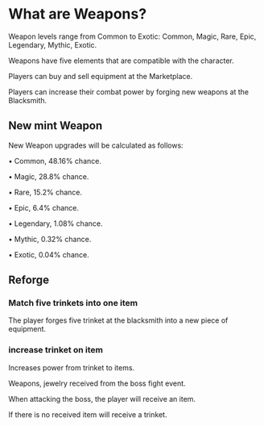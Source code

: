 # What are Weapons?

Weapon levels range from Common to Exotic: Common, Magic, Rare, Epic, Legendary, Mythic, Exotic.

Weapons have five elements that are compatible with the character.

Players can buy and sell equipment at the Marketplace.

Players can increase their combat power by forging new weapons at the Blacksmith.

## New mint Weapon

New Weapon upgrades will be calculated as follows:

• Common, 48.16% chance. 

• Magic, 28.8% chance. 

• Rare, 15.2% chance. 

• Epic, 6.4% chance. 

• Legendary, 1.08% chance. 

• Mythic, 0.32% chance. 

• Exotic, 0.04% chance. 

## Reforge

### Match five trinkets into one item

The player forges five trinket at the blacksmith into a new piece of equipment.

### increase trinket on item

Increases power from trinket to items.

Weapons, jewelry received from the boss fight event.

When attacking the boss, the player will receive an item.

If there is no received item will receive a trinket.


